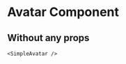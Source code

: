 <script setup lang="ts">
import {SimpleAvatar} from 'simple-ui-vue'
</script>

# Avatar Component

## Without any props

<SimpleAvatar/>

```vue
<SimpleAvatar />
```